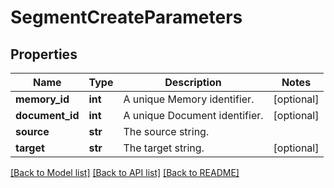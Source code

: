 # SegmentCreateParameters

## Properties
Name | Type | Description | Notes
------------ | ------------- | ------------- | -------------
**memory_id** | **int** | A unique Memory identifier. | [optional] 
**document_id** | **int** | A unique Document identifier. | [optional] 
**source** | **str** | The source string. | 
**target** | **str** | The target string. | [optional] 

[[Back to Model list]](../README.md#documentation-for-models) [[Back to API list]](../README.md#documentation-for-api-endpoints) [[Back to README]](../README.md)


